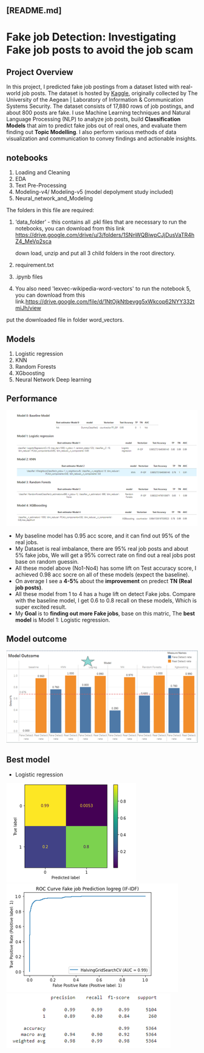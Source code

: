 ## [README.md]

# Fake job Detection: Investigating Fake job posts to avoid the job scam

## Project Overview

In this project, I predicted fake job postings from a dataset listed with real-world job posts. The dataset is hosted by [Kaggle](https://www.kaggle.com/shivamb/real-or-fake-fake-jobposting-prediction), originally collected by The University of the Aegean | Laboratory of Information & Communication Systems Security. The dataset consists of 17,880 rows of job postings, and about 800 posts are fake. I use Machine Learning techniques and Natural Language Processing (NLP) to analyze job posts, build **Classification Models** that aim to predict fake jobs out of real ones, and evaluate them finding out **Topic Modelling**. I also perform various methods of data visualization and communication to convey findings and actionable insights.

## notebooks 

1. Loading and Cleaning
2. EDA
3. Text Pre-Processing
4. Modeling-v4/ Modeling-v5 (model depolyment study included)
5. Neural_network_and_Modeling

The folders in this file are required:

1. ‘data_folder’ - this contains all .pkl files that are necessary to run the notebooks, you can download from this link https://drive.google.com/drive/u/3/folders/1SNnWQBiwpCJjDusVaTR4hZ4_MeVp2sca

   down load, unzip and put all 3 child folders in the root directory.

2. requirement.txt

3. .ipynb files

4.  You also need 'lexvec-wikipedia-word-vectors' to run the notebook 5, you can download from this link.https://drive.google.com/file/d/1NtOjkNtbevgg5xWkcop62NYY332tmiJh/view

   put the downloaded file in folder word_vectors.
 
## Models
1. Logistic regression
2. KNN
3. Random Forests
4. XGboosting
5. Neural Network Deep learning
##  Performance
![perfomance](pic/model_performance.PNG)

-   My baseline model has 0.95 acc score, and it can find out 95% of the real jobs.
-   My Dataset is real imbalance, there are 95% real job posts and about 5% fake jobs, We will get a 95% correct rate on find out a real jobs post base on random guessin.
-   All these model above (No1-No4) has some lift on Test accuracy score, I achieved 0.98 acc socre on all of these models (expect the baseline).
-   On average I see a  **4-5%**  about the  **improvement**  on predect  **TN (Real job posts)**.
-   All these model from 1 to 4 has a huge lift on detect Fake jobs. Compare with the baseline model, I get 0.6 to 0.8 recall on these models, Which is super excited result.
-   My  **Goal**  is to  **finding out more Fake jobs**, base on this matric, The  **best model**  is Model 1: Logistic regression.

##  Model outcome
![outcome](pic/outcome.PNG)

## Best model
- Logistic regression

![outcome](pic/logreg_confusion_matrix.PNG)
![outcome](pic/log_reg_auc.PNG)
![outcome](pic/log_reg_report.PNG)

   
   
   